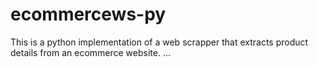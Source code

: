 # ecommercews-py
This is a python implementation of a web scrapper that extracts product details from an ecommerce website.
...
